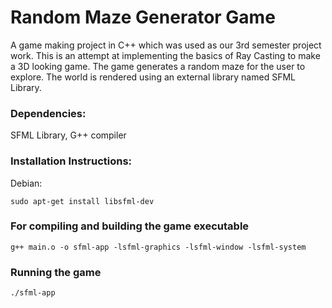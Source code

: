 # Random Maze Generator Game 
A game making project in C++ which was used as our 3rd semester project work.
This is an attempt at implementing the basics of Ray Casting to make a 3D looking game.
The game generates a random maze for the user to explore. The world is rendered using an external library named SFML Library.

### Dependencies:
 SFML Library, G++ compiler

### Installation Instructions:
 Debian:
    
    sudo apt-get install libsfml-dev
  
### For compiling and building the game executable
    
    g++ main.o -o sfml-app -lsfml-graphics -lsfml-window -lsfml-system

### Running the game
    ./sfml-app

  
